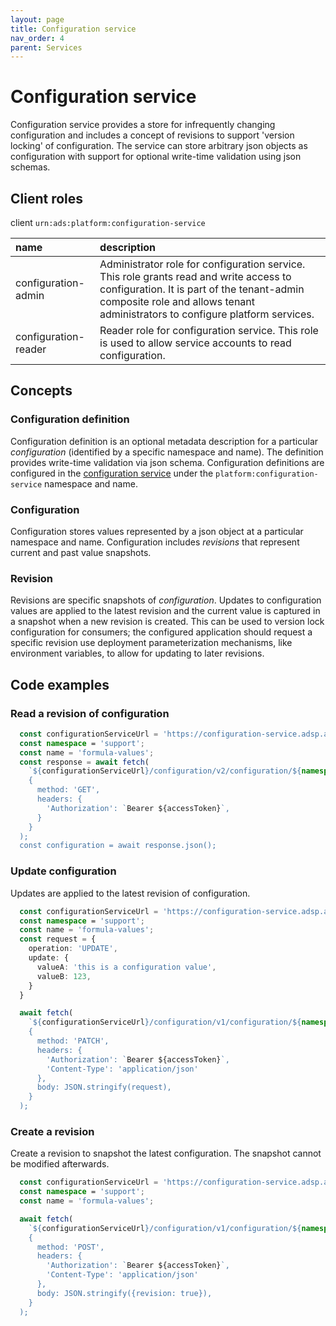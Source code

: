 ```yaml
---
layout: page
title: Configuration service
nav_order: 4
parent: Services
---
```


# Configuration service
Configuration service provides a store for infrequently changing configuration and includes a concept of revisions to support 'version locking' of configuration. The service can store arbitrary json objects as configuration with support for optional write-time validation using json schemas.

## Client roles
client `urn:ads:platform:configuration-service`

| name | description |
|:-|:-|
| configuration-admin | Administrator role for configuration service. This role grants read and write access to configuration. It is part of the tenant-admin composite role and allows tenant administrators to configure platform services. |
| configuration-reader | Reader role for configuration service. This role is used to allow service accounts to read configuration. |

## Concepts
### Configuration definition
Configuration definition is an optional metadata description for a particular *configuration* (identified by a specific namespace and name). The definition provides write-time validation via json schema. Configuration definitions are configured in the [configuration service](configuration-service.md) under the `platform:configuration-service` namespace and name.

### Configuration
Configuration stores values represented by a json object at a particular namespace and name. Configuration includes *revisions* that represent current and past value snapshots.

### Revision
Revisions are specific snapshots of *configuration*. Updates to configuration values are applied to the latest revision and the current value is captured in a snapshot when a new revision is created. This can be used to version lock configuration for consumers; the configured application should request a specific revision use deployment parameterization mechanisms, like environment variables, to allow for updating to later revisions.

## Code examples
### Read a revision of configuration
```typescript
  const configurationServiceUrl = 'https://configuration-service.adsp.alberta.ca';
  const namespace = 'support';
  const name = 'formula-values';
  const response = await fetch(
    `${configurationServiceUrl}/configuration/v2/configuration/${namespace}/${name}/revisions/1`,
    {
      method: 'GET',
      headers: {
        'Authorization': `Bearer ${accessToken}`,
      }
    }
  );
  const configuration = await response.json();
```

### Update configuration
Updates are applied to the latest revision of configuration.
```typescript
  const configurationServiceUrl = 'https://configuration-service.adsp.alberta.ca';
  const namespace = 'support';
  const name = 'formula-values';
  const request = {
    operation: 'UPDATE',
    update: {
      valueA: 'this is a configuration value',
      valueB: 123,
    }
  }

  await fetch(
    `${configurationServiceUrl}/configuration/v1/configuration/${namespace}/${name}`,
    {
      method: 'PATCH',
      headers: {
        'Authorization': `Bearer ${accessToken}`,
        'Content-Type': 'application/json'
      },
      body: JSON.stringify(request),
    }
  );
```

### Create a revision
Create a revision to snapshot the latest configuration. The snapshot cannot be modified afterwards.
```typescript
  const configurationServiceUrl = 'https://configuration-service.adsp.alberta.ca';
  const namespace = 'support';
  const name = 'formula-values';

  await fetch(
    `${configurationServiceUrl}/configuration/v1/configuration/${namespace}/${name}`,
    {
      method: 'POST',
      headers: {
        'Authorization': `Bearer ${accessToken}`,
        'Content-Type': 'application/json'
      },
      body: JSON.stringify({revision: true}),
    }
  );
```
